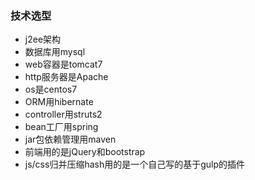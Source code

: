 ### 技术选型 ###

- j2ee架构
- 数据库用mysql
- web容器是tomcat7
- http服务器是Apache
- os是centos7
- ORM用hibernate
- controller用struts2
- bean工厂用spring
- jar包依赖管理用maven
- 前端用的是jQuery和bootstrap
- js/css归并压缩hash用的是一个自己写的基于gulp的插件
